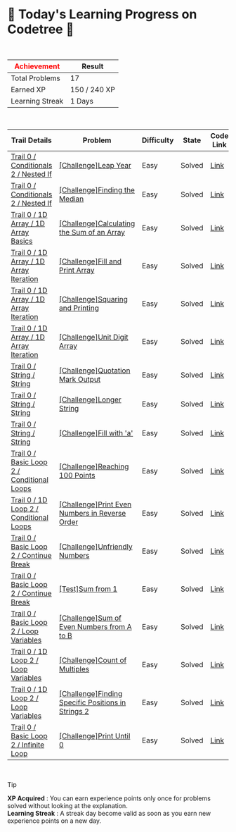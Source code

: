 # 🌲 Today's Learning Progress on Codetree 🌲

<br />

| <span style="color:red;display:block;text-align:center;"> **Achievement**</span> | Result |
|---|---|
|Total Problems| 17 |
| Earned XP | 150 / 240 XP |
| Learning Streak | 1 Days |

<br />

|Trail Details|Problem|Difficulty|State|Code Link|
|---|---|---|---|---|
|[Trail 0 / Conditionals 2 / Nested If](https://www.codetree.ai/trail-info/codetree-101/)|[[Challenge]Leap Year](https://www.codetree.ai/trails/complete/curated-cards/nl-pre-nested-if-2/)|Easy|Solved|[Link](https://github.com/nimnusmik/codetree-TILs/blob/main/250504/%EC%9C%A4%EB%85%84%EC%9D%B8%EA%B0%80/is-leap-year.py)|
|[Trail 0 / Conditionals 2 / Nested If](https://www.codetree.ai/trail-info/codetree-101/)|[[Challenge]Finding the Median](https://www.codetree.ai/trails/complete/curated-cards/nl-pre-nested-if-3/)|Easy|Solved|[Link](https://github.com/nimnusmik/codetree-TILs/blob/main/250504/%EC%A4%91%EC%95%99%EA%B0%92%20%EA%B5%AC%ED%95%98%EA%B8%B0/find-the-median.py)|
|[Trail 0 / 1D Array / 1D Array Basics](https://www.codetree.ai/trail-info/codetree-101/)|[[Challenge]Calculating the Sum of an Array](https://www.codetree.ai/trails/complete/curated-cards/nl-pre-1d-array-basics-1/)|Easy|Solved|[Link](https://github.com/nimnusmik/codetree-TILs/blob/main/250504/%EB%B0%B0%EC%97%B4%EC%9D%98%20%ED%95%A9%20%EA%B3%84%EC%82%B0%ED%95%98%EA%B8%B0/calculate-sum-of-array.py)|
|[Trail 0 / 1D Array / 1D Array Iteration](https://www.codetree.ai/trail-info/codetree-101/)|[[Challenge]Fill and Print Array](https://www.codetree.ai/trails/complete/curated-cards/nl-pre-1d-array-iteration-1/)|Easy|Solved|[Link](https://github.com/nimnusmik/codetree-TILs/blob/main/250504/%EB%B0%B0%EC%97%B4%20%EC%B1%84%EC%9A%B0%EA%B3%A0%20%EC%B6%9C%EB%A0%A5%ED%95%98%EA%B8%B0/filling-array-and-print.py)|
|[Trail 0 / 1D Array / 1D Array Iteration](https://www.codetree.ai/trail-info/codetree-101/)|[[Challenge]Squaring and Printing](https://www.codetree.ai/trails/complete/curated-cards/nl-pre-1d-array-iteration-3/)|Easy|Solved|[Link](https://github.com/nimnusmik/codetree-TILs/blob/main/250504/%EC%A0%9C%EA%B3%B1%ED%95%98%EC%97%AC%20%EC%B6%9C%EB%A0%A5%ED%95%98%EA%B8%B0/print-square-of-elements.py)|
|[Trail 0 / 1D Array / 1D Array Iteration](https://www.codetree.ai/trail-info/codetree-101/)|[[Challenge]Unit Digit Array](https://www.codetree.ai/trails/complete/curated-cards/nl-pre-1d-array-iteration-2/)|Easy|Solved|[Link](https://github.com/nimnusmik/codetree-TILs/blob/main/250504/%EC%9D%BC%EC%9D%98%20%EC%9E%90%EB%A6%AC%20%EB%B0%B0%EC%97%B4/array-with-units.py)|
|[Trail 0 / String / String](https://www.codetree.ai/trail-info/codetree-101/)|[[Challenge]Quotation Mark Output](https://www.codetree.ai/trails/complete/curated-cards/nl-pre-string-1/)|Easy|Solved|[Link](https://github.com/nimnusmik/codetree-TILs/blob/main/250504/%EB%94%B0%EC%98%B4%ED%91%9C%20%EC%B6%9C%EB%A0%A5/print-quote.py)|
|[Trail 0 / String / String](https://www.codetree.ai/trail-info/codetree-101/)|[[Challenge]Longer String](https://www.codetree.ai/trails/complete/curated-cards/nl-pre-string-2/)|Easy|Solved|[Link](https://github.com/nimnusmik/codetree-TILs/blob/main/250504/%EB%8D%94%20%EA%B8%B4%20%EB%AC%B8%EC%9E%90%EC%97%B4/longer-string.py)|
|[Trail 0 / String / String](https://www.codetree.ai/trail-info/codetree-101/)|[[Challenge]Fill with 'a'](https://www.codetree.ai/trails/complete/curated-cards/nl-pre-string-3/)|Easy|Solved|[Link](https://github.com/nimnusmik/codetree-TILs/blob/main/250504/a%EB%A1%9C%20%EC%B1%84%EC%9B%8C%EB%84%A3%EA%B8%B0/filling-with-a.py)|
|[Trail 0 / Basic Loop 2 / Conditional Loops](https://www.codetree.ai/trail-info/codetree-101/)|[[Challenge]Reaching 100 Points](https://www.codetree.ai/trails/complete/curated-cards/nl-pre-conditional-loops-1/)|Easy|Solved|[Link](https://github.com/nimnusmik/codetree-TILs/blob/main/250504/100%EC%A0%90%20%EB%8F%84%EB%8B%AC%ED%95%98%EA%B8%B0/reach-100-point.py)|
|[Trail 0 / 1D Loop 2 / Conditional Loops](https://www.codetree.ai/trail-info/codetree-101/)|[[Challenge]Print Even Numbers in Reverse Order](https://www.codetree.ai/trails/complete/curated-cards/nl-pre-conditional-loops-2/)|Easy|Solved|[Link](https://github.com/nimnusmik/codetree-TILs/blob/main/250504/%EC%A7%9D%EC%88%98%EB%A7%8C%20%EA%B1%B0%EA%BE%B8%EB%A1%9C%20%EC%B6%9C%EB%A0%A5%ED%95%98%EA%B8%B0/print-even-numbers-upside-down.py)|
|[Trail 0 / Basic Loop 2 / Continue Break](https://www.codetree.ai/trail-info/codetree-101/)|[[Challenge]Unfriendly Numbers](https://www.codetree.ai/trails/complete/curated-cards/nl-pre-continue-break-1/)|Easy|Solved|[Link](https://github.com/nimnusmik/codetree-TILs/blob/main/250504/%EC%B9%9C%EA%B7%BC%ED%95%98%EC%A7%80%20%EC%95%8A%EC%9D%80%20%EC%88%98/unfriendly-number.py)|
|[Trail 0 / Basic Loop 2 / Continue Break](https://www.codetree.ai/trail-info/codetree-101/)|[[Test]Sum from 1](https://www.codetree.ai/trails/complete/curated-cards/nl-pre-continue-break-2/)|Easy|Solved|[Link](https://github.com/nimnusmik/codetree-TILs/blob/main/250504/1%EB%B6%80%ED%84%B0%EC%9D%98%20%ED%95%A9/sum-from-the-one.py)|
|[Trail 0 / Basic Loop 2 / Loop Variables](https://www.codetree.ai/trail-info/codetree-101/)|[[Challenge]Sum of Even Numbers from A to B](https://www.codetree.ai/trails/complete/curated-cards/nl-pre-loop-variables-1/)|Easy|Solved|[Link](https://github.com/nimnusmik/codetree-TILs/blob/main/250504/A%EB%B6%80%ED%84%B0%20B%EA%B9%8C%EC%A7%80%20%EC%A7%9D%EC%88%98%EC%9D%98%20%ED%95%A9/sum-of-even-nums-from-a-to-b.py)|
|[Trail 0 / 1D Loop 2 / Loop Variables](https://www.codetree.ai/trail-info/codetree-101/)|[[Challenge]Count of Multiples](https://www.codetree.ai/trails/complete/curated-cards/nl-pre-loop-variables-2/)|Easy|Solved|[Link](https://github.com/nimnusmik/codetree-TILs/blob/main/250504/%EB%B0%B0%EC%88%98%EC%9D%98%20%EA%B0%9C%EC%88%98/number-of-multipliers.py)|
|[Trail 0 / 1D Loop 2 / Loop Variables](https://www.codetree.ai/trail-info/codetree-101/)|[[Challenge]Finding Specific Positions in Strings 2](https://www.codetree.ai/trails/complete/curated-cards/nl-pre-loop-variables-1/)|Easy|Solved|[Link](https://github.com/nimnusmik/codetree-TILs/blob/main/250504/%EB%AC%B8%EC%9E%90%EC%97%B4%EC%9D%98%20%ED%8A%B9%EC%A0%95%20%EC%9C%84%EC%B9%98%20%EC%B0%BE%EA%B8%B0%202/find-specific-location-in-spring-2.py)|
|[Trail 0 / Basic Loop 2 / Infinite Loop](https://www.codetree.ai/trail-info/codetree-101/)|[[Challenge]Print Until 0](https://www.codetree.ai/trails/complete/curated-cards/nl-pre-infinite-loop-1/)|Easy|Solved|[Link](https://github.com/nimnusmik/codetree-TILs/blob/main/250504/0%20%EB%82%98%EC%98%AC%EB%95%8C%EA%B9%8C%EC%A7%80%20%EC%B6%9C%EB%A0%A5/print-until-zero-is-given.py)|


<br />

> [!TIP]
> **XP Acquired** : You can earn experience points only once for problems solved without looking at the explanation.  
> **Learning Streak** : A streak day become valid as soon as you earn new experience points on a new day.

